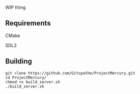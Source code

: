 WIP thing

## Requirements

CMake

SDL2

## Building

```shell
git clone https://github.com/Gitspathe/ProjectMercury.git
cd ProjectMercury/
chmod +x build_server.sh
./build_server.sh
```
